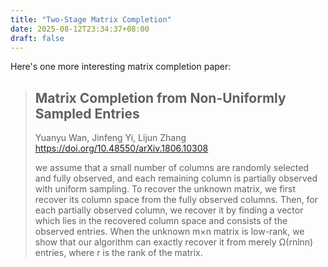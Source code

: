 ```yaml
---
title: "Two-Stage Matrix Completion"
date: 2025-08-12T23:34:37+08:00
draft: false
---
```


Here's one more interesting matrix completion paper:

> ## Matrix Completion from Non-Uniformly Sampled Entries
>
> Yuanyu Wan, Jinfeng Yi, Lijun Zhang  https://doi.org/10.48550/arXiv.1806.10308
>
> we assume that a small number of columns are randomly selected and fully observed, and each remaining column is partially observed with uniform sampling. To recover the unknown matrix, we first recover its column space from the fully observed columns. Then, for each partially observed column, we recover it by finding a vector which lies in the recovered column space and consists of the observed entries. When the unknown m×n matrix is low-rank, we show that our algorithm can exactly recover it from merely Ω(rnlnn) entries, where r is the rank of the matrix.
